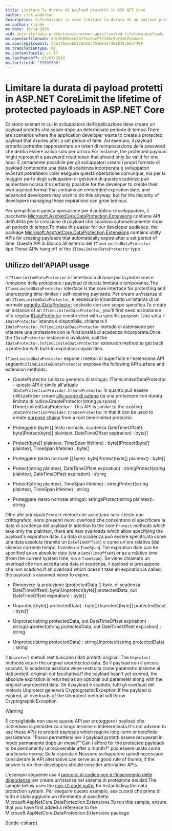```yaml
---
title: Limitare la durata di payload protetti in ASP.NET Core
author: rick-anderson
description: Informazioni su come limitare la durata di un payload protetto usando le API di protezione dati di ASP.NET Core.
ms.author: riande
ms.date: 10/14/2016
uid: security/data-protection/consumer-apis/limited-lifetime-payloads
ms.openlocfilehash: 8dc3b856ec67477ec8ae777749c9bf3107eb4eda
ms.sourcegitcommit: 24b1f6decbb17bb22a45166e5fdb0845c65af498
ms.translationtype: MT
ms.contentlocale: it-IT
ms.lasthandoff: 03/01/2019
ms.locfileid: "57039588"
---
```

# <a name="limit-the-lifetime-of-protected-payloads-in-aspnet-core"></a><span data-ttu-id="41164-103">Limitare la durata di payload protetti in ASP.NET Core</span><span class="sxs-lookup"><span data-stu-id="41164-103">Limit the lifetime of protected payloads in ASP.NET Core</span></span>

<span data-ttu-id="41164-104">Esistono scenari in cui lo sviluppatore dell'applicazione deve creare un payload protetto che scade dopo un determinato periodo di tempo.</span><span class="sxs-lookup"><span data-stu-id="41164-104">There are scenarios where the application developer wants to create a protected payload that expires after a set period of time.</span></span> <span data-ttu-id="41164-105">Ad esempio, il payload protetto potrebbe rappresentare un token di reimpostazione della password che debba essere valido solo per un'ora.</span><span class="sxs-lookup"><span data-stu-id="41164-105">For instance, the protected payload might represent a password reset token that should only be valid for one hour.</span></span> <span data-ttu-id="41164-106">È certamente possibile per gli sviluppatori creare i propri formato di payload contenente una data di scadenza incorporata e sviluppatori avanzati potrebbero voler eseguire questa operazione comunque, ma per la maggior parte degli sviluppatori di gestione di queste scadenze può aumentare noiosa.</span><span class="sxs-lookup"><span data-stu-id="41164-106">It's certainly possible for the developer to create their own payload format that contains an embedded expiration date, and advanced developers may wish to do this anyway, but for the majority of developers managing these expirations can grow tedious.</span></span>

<span data-ttu-id="41164-107">Per semplificare questa operazione per il pubblico di sviluppatore, il pacchetto [Microsoft.AspNetCore.DataProtection.Extensions](https://www.nuget.org/packages/Microsoft.AspNetCore.DataProtection.Extensions/) contiene API dell'utilità per la creazione di payload che scadono automaticamente dopo un periodo di tempo.</span><span class="sxs-lookup"><span data-stu-id="41164-107">To make this easier for our developer audience, the package [Microsoft.AspNetCore.DataProtection.Extensions](https://www.nuget.org/packages/Microsoft.AspNetCore.DataProtection.Extensions/) contains utility APIs for creating payloads that automatically expire after a set period of time.</span></span> <span data-ttu-id="41164-108">Queste API di blocco all'esterno del `ITimeLimitedDataProtector` tipo.</span><span class="sxs-lookup"><span data-stu-id="41164-108">These APIs hang off of the `ITimeLimitedDataProtector` type.</span></span>

## <a name="api-usage"></a><span data-ttu-id="41164-109">Utilizzo dell'API</span><span class="sxs-lookup"><span data-stu-id="41164-109">API usage</span></span>

<span data-ttu-id="41164-110">Il `ITimeLimitedDataProtector` è l'interfaccia di base per la protezione e rimozione della protezione i payload di durata limitata o temporanee.</span><span class="sxs-lookup"><span data-stu-id="41164-110">The `ITimeLimitedDataProtector` interface is the core interface for protecting and unprotecting time-limited / self-expiring payloads.</span></span> <span data-ttu-id="41164-111">Per creare un'istanza di un `ITimeLimitedDataProtector`, è necessario innanzitutto un'istanza di un normale [oggetto IDataProtector](xref:security/data-protection/consumer-apis/overview) costruito con uno scopo specifico.</span><span class="sxs-lookup"><span data-stu-id="41164-111">To create an instance of an `ITimeLimitedDataProtector`, you'll first need an instance of a regular [IDataProtector](xref:security/data-protection/consumer-apis/overview) constructed with a specific purpose.</span></span> <span data-ttu-id="41164-112">Una volta il `IDataProtector` istanza è disponibile, chiamare il `IDataProtector.ToTimeLimitedDataProtector` metodo di estensione per ottenere una protezione con le funzionalità di scadenza incorporata.</span><span class="sxs-lookup"><span data-stu-id="41164-112">Once the `IDataProtector` instance is available, call the `IDataProtector.ToTimeLimitedDataProtector` extension method to get back a protector with built-in expiration capabilities.</span></span>

<span data-ttu-id="41164-113">`ITimeLimitedDataProtector` espone i metodi di superficie e l'estensione API seguenti:</span><span class="sxs-lookup"><span data-stu-id="41164-113">`ITimeLimitedDataProtector` exposes the following API surface and extension methods:</span></span>

* <span data-ttu-id="41164-114">CreateProtector (utilizzo generico di stringa): ITimeLimitedDataProtector - questa API è simile all'attuale `IDataProtectionProvider.CreateProtector` in quanto può essere utilizzato per creare [allo scopo di catene](xref:security/data-protection/consumer-apis/purpose-strings) da una protezione con durata limitata di radice.</span><span class="sxs-lookup"><span data-stu-id="41164-114">CreateProtector(string purpose) : ITimeLimitedDataProtector - This API is similar to the existing `IDataProtectionProvider.CreateProtector` in that it can be used to create [purpose chains](xref:security/data-protection/consumer-apis/purpose-strings) from a root time-limited protector.</span></span>

* <span data-ttu-id="41164-115">Proteggere (byte [] testo normale, scadenza DateTimeOffset): byte]</span><span class="sxs-lookup"><span data-stu-id="41164-115">Protect(byte[] plaintext, DateTimeOffset expiration) : byte[]</span></span>

* <span data-ttu-id="41164-116">Protect(byte[] plaintext, TimeSpan lifetime) : byte[]</span><span class="sxs-lookup"><span data-stu-id="41164-116">Protect(byte[] plaintext, TimeSpan lifetime) : byte[]</span></span>

* <span data-ttu-id="41164-117">Proteggere (testo normale [] byte): byte]</span><span class="sxs-lookup"><span data-stu-id="41164-117">Protect(byte[] plaintext) : byte[]</span></span>

* <span data-ttu-id="41164-118">Protect(string plaintext, DateTimeOffset expiration) : string</span><span class="sxs-lookup"><span data-stu-id="41164-118">Protect(string plaintext, DateTimeOffset expiration) : string</span></span>

* <span data-ttu-id="41164-119">Protect(string plaintext, TimeSpan lifetime) : string</span><span class="sxs-lookup"><span data-stu-id="41164-119">Protect(string plaintext, TimeSpan lifetime) : string</span></span>

* <span data-ttu-id="41164-120">Proteggere (testo normale stringa): stringa</span><span class="sxs-lookup"><span data-stu-id="41164-120">Protect(string plaintext) : string</span></span>

<span data-ttu-id="41164-121">Oltre alle principali `Protect` metodi che accettano solo il testo non crittografato, sono presenti nuovi overload che consentono di specificare la data di scadenza del payload.</span><span class="sxs-lookup"><span data-stu-id="41164-121">In addition to the core `Protect` methods which take only the plaintext, there are new overloads which allow specifying the payload's expiration date.</span></span> <span data-ttu-id="41164-122">La data di scadenza può essere specificata come una data assoluta (tramite un `DateTimeOffset`) o come un'ora relativa (dal sistema corrente tempo, tramite un `TimeSpan`).</span><span class="sxs-lookup"><span data-stu-id="41164-122">The expiration date can be specified as an absolute date (via a `DateTimeOffset`) or as a relative time (from the current system time, via a `TimeSpan`).</span></span> <span data-ttu-id="41164-123">Se viene chiamato un overload che non accetta una data di scadenza, il payload si presuppone che non scadono.</span><span class="sxs-lookup"><span data-stu-id="41164-123">If an overload which doesn't take an expiration is called, the payload is assumed never to expire.</span></span>

* <span data-ttu-id="41164-124">Rimuovere la protezione (protectedData [] byte, di scadenza DateTimeOffset): byte]</span><span class="sxs-lookup"><span data-stu-id="41164-124">Unprotect(byte[] protectedData, out DateTimeOffset expiration) : byte[]</span></span>

* <span data-ttu-id="41164-125">Unprotect(byte[] protectedData) : byte[]</span><span class="sxs-lookup"><span data-stu-id="41164-125">Unprotect(byte[] protectedData) : byte[]</span></span>

* <span data-ttu-id="41164-126">Unprotect(string protectedData, out DateTimeOffset expiration) : string</span><span class="sxs-lookup"><span data-stu-id="41164-126">Unprotect(string protectedData, out DateTimeOffset expiration) : string</span></span>

* <span data-ttu-id="41164-127">Unprotect(string protectedData) : string</span><span class="sxs-lookup"><span data-stu-id="41164-127">Unprotect(string protectedData) : string</span></span>

<span data-ttu-id="41164-128">Il `Unprotect` metodi restituiscono i dati protetti originali.</span><span class="sxs-lookup"><span data-stu-id="41164-128">The `Unprotect` methods return the original unprotected data.</span></span> <span data-ttu-id="41164-129">Se il payload non è ancora scaduto, la scadenza assoluta viene restituita come parametro insieme ai dati protetti originali out facoltativo.</span><span class="sxs-lookup"><span data-stu-id="41164-129">If the payload hasn't yet expired, the absolute expiration is returned as an optional out parameter along with the original unprotected data.</span></span> <span data-ttu-id="41164-130">Se il payload è scaduto, tutti gli overload del metodo Unprotect genererà CryptographicException.</span><span class="sxs-lookup"><span data-stu-id="41164-130">If the payload is expired, all overloads of the Unprotect method will throw CryptographicException.</span></span>

>[!WARNING]
> <span data-ttu-id="41164-131">È consigliabile non usare queste API per proteggere i payload che richiedono la persistenza a lungo termine o indeterminata.</span><span class="sxs-lookup"><span data-stu-id="41164-131">It's not advised to use these APIs to protect payloads which require long-term or indefinite persistence.</span></span> <span data-ttu-id="41164-132">"Posso permettersi per il payload protetti essere recuperati in modo permanente dopo un mese?"</span><span class="sxs-lookup"><span data-stu-id="41164-132">"Can I afford for the protected payloads to be permanently unrecoverable after a month?"</span></span> <span data-ttu-id="41164-133">può essere usato come una buona norma; Se la risposta è Nessuno sviluppatore quindi necessario considerare le API alternative.</span><span class="sxs-lookup"><span data-stu-id="41164-133">can serve as a good rule of thumb; if the answer is no then developers should consider alternative APIs.</span></span>

<span data-ttu-id="41164-134">L'esempio seguente usa il [percorsi di codice non è l'inserimento delle dipendenze](xref:security/data-protection/configuration/non-di-scenarios) per creare un'istanza nel sistema di protezione dei dati.</span><span class="sxs-lookup"><span data-stu-id="41164-134">The sample below uses the [non-DI code paths](xref:security/data-protection/configuration/non-di-scenarios) for instantiating the data protection system.</span></span> <span data-ttu-id="41164-135">Per eseguire questo esempio, assicurarsi che prima di tutto è stato aggiunto un riferimento al pacchetto Microsoft.AspNetCore.DataProtection.Extensions.</span><span class="sxs-lookup"><span data-stu-id="41164-135">To run this sample, ensure that you have first added a reference to the Microsoft.AspNetCore.DataProtection.Extensions package.</span></span>

[!code-csharp[](limited-lifetime-payloads/samples/limitedlifetimepayloads.cs)]
